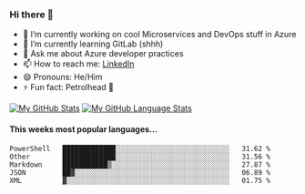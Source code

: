 ### Hi there 👋

- 🔭 I’m currently working on cool Microservices and DevOps stuff in Azure
- 🌱 I’m currently learning GitLab (shhh)
- 💬 Ask me about Azure developer practices
- 📫 How to reach me: [LinkedIn](https://www.linkedin.com/in/gordonbyers/)
- 😄 Pronouns: He/Him 
- ⚡ Fun fact: Petrolhead 🚙

[![My GitHub Stats](https://github-readme-stats.vercel.app/api/?username=gordonby&count_private=true&theme=tokyonight&showicons=true)]()
[![My GitHub Language Stats](https://github-readme-stats.vercel.app/api/top-langs/?username=gordonby&langs_count=5&theme=tokyonight)]()

#### This weeks most popular languages...
<!--START_SECTION:waka-->
```text
PowerShell   █████████████░░░░░░░░░░░░░░░░░░░░░░░░░░░░   31.62 % 
Other        █████████████░░░░░░░░░░░░░░░░░░░░░░░░░░░░   31.56 % 
Markdown     ███████████▒░░░░░░░░░░░░░░░░░░░░░░░░░░░░░   27.87 % 
JSON         ██▓░░░░░░░░░░░░░░░░░░░░░░░░░░░░░░░░░░░░░░   06.89 % 
XML          ▓░░░░░░░░░░░░░░░░░░░░░░░░░░░░░░░░░░░░░░░░   01.75 % 
```
<!--END_SECTION:waka-->
